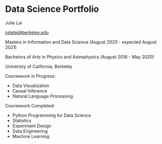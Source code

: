 # Data Science Portfolio

Julie Lai

julielai@berkeley.edu

Masters in Information and Data Science (August 2020 - expected August 2021)

Bachelors of Arts in Physics and Astrophysics (August 2016 - May 2020)

Univeristy of California, Berkeley

Coursework in Progress:

* Data Visualization
* Causal Inference
* Natural Language Processing

Coursework Completed:

* Python Programming for Data Science
* Statistics
* Experiment Design
* Data Engineering
* Machine Learning
